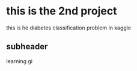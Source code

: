 # this is the 2nd project


this is he diabetes classification problem in kaggle

## subheader

learning gi
